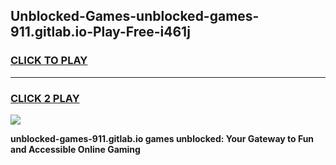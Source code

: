 
## Unblocked-Games-unblocked-games-911.gitlab.io-Play-Free-i461j
<h3>
<a href="https://premium76.site?title=unblocked-games-911.gitlab.io&ref=21A">CLICK TO PLAY</a></h3>
<hr>

<h3>
<a href="https://premium76.site?title=unblocked-games-911.gitlab.io&ref=21A">CLICK 2 PLAY</a>
  
</h3>

<a href="https://premium76.site?title=unblocked-games-911.gitlab.io&ref=21A"><img src="https://clearcache.store/games.png"></a>


**unblocked-games-911.gitlab.io games unblocked: Your Gateway to Fun and Accessible Online Gaming**
